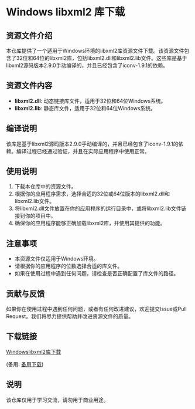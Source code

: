 # Windows libxml2 库下载

## 资源文件介绍

本仓库提供了一个适用于Windows环境的libxml2库资源文件下载。该资源文件包含了32位和64位的libxml2库，包括libxml2.dll和libxml2.lib文件。这些库是基于libxml2源码版本2.9.0手动编译的，并且已经包含了iconv-1.9.1的依赖。

## 资源文件内容

- **libxml2.dll**: 动态链接库文件，适用于32位和64位Windows系统。
- **libxml2.lib**: 静态库文件，适用于32位和64位Windows系统。

## 编译说明

该库是基于libxml2源码版本2.9.0手动编译的，并且已经包含了iconv-1.9.1的依赖。编译过程已经通过验证，并且在实际应用程序中使用正常。

## 使用说明

1. 下载本仓库中的资源文件。
2. 根据你的应用程序需求，选择合适的32位或64位版本的libxml2.dll和libxml2.lib文件。
3. 将libxml2.dll文件放置在你的应用程序的运行目录中，或将libxml2.lib文件链接到你的项目中。
4. 确保你的应用程序能够正确加载libxml2库，并使用其提供的功能。

## 注意事项

- 本资源文件仅适用于Windows环境。
- 请根据你的应用程序的位数选择合适的库文件。
- 如果在使用过程中遇到任何问题，请检查是否正确配置了库文件的路径。

## 贡献与反馈

如果你在使用过程中遇到任何问题，或者有任何改进建议，欢迎提交Issue或Pull Request。我们将尽力提供帮助并改进资源文件的质量。

## 下载链接
[Windowslibxml2库下载](https://pan.quark.cn/s/a62b9c2259c6) 

(备用: [备用下载](https://pan.baidu.com/s/10p87tXenqakqudUkc8GUEw?pwd=1234))

## 说明

该仓库仅用于学习交流，请勿用于商业用途。
